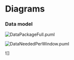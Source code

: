 # Diagrams

### Data model
![DataPackageFull.puml](http://www.plantuml.com/plantuml/proxy?cache=no&src=https://raw.githubusercontent.com/tunepruner/4wards/data_to_contain_days/Documentation/PUML/data/DataPackageFull.txt)

<!--http://www.plantuml.com/plantuml/proxy?cache=no&src=https://raw.githubusercontent.com/tunepruner/4wards/data_to_contain_days/Documentation/PUML/-->

![DataNeededPerWindow.puml](http://www.plantuml.com/plantuml/proxy?cache=no&src=https://raw.githubusercontent.com/tunepruner/4wards/data_to_contain_days/Documentation/PUML/layerlevel/DataNeededPerWindow.txt)

![]
